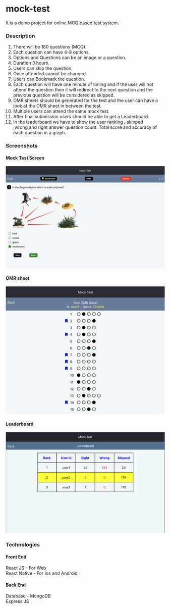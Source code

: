 # mock-test
It is a demo project for online MCQ based test system.

### Description

1. There will be 180 questions (MCQ).
2. Each question can have 4-8 options.
3. Options and Questions can be an image or a question.
4. Duration 3 hours.
5. Users can skip the question.
6. Once attended cannot be changed.
7. Users can Bookmark the question.
8. Each question will have one minute of timing and if the user will not attend
the question then it will redirect to the next question and the previous
question will be considered as skipped.
9. OMR sheets should be generated for the test and the user can have a look
at the OMR sheet in between the test.
10. Multiple users can attend the same mock test.
11. After final submission users should be able to get a Leaderboard.
12. In the leaderboard we have to show the user ranking , skipped
,wrong,and right answer question count. Total score and accuracy of each
question in a graph.

### Screenshots

#### Mock Test Screen

![Demo Question](/question.png)<br/>

#### OMR sheet

![Demo OMR Sheet](/omr.png)<br/>

#### Leaderboard

![Demo Leaderboard](/leader.png)<br/>


### Technologies

#### Front End

React JS - For Web<br/>
React Native - For Ios and Android

#### Back End

Database - MongoDB<br/>
Express JS

